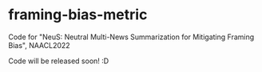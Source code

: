 # framing-bias-metric

Code for "NeuS: Neutral Multi-News Summarization for Mitigating Framing Bias", NAACL2022

Code will be released soon! :D 
